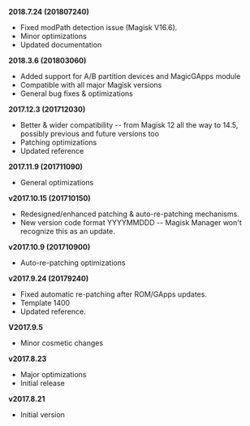 **2018.7.24 (201807240)**
- Fixed modPath detection issue (Magisk V16.6).
- Minor optimizations
- Updated documentation

**2018.3.6 (201803060)**
- Added support for A/B partition devices and MagicGApps module
- Compatible with all major Magisk versions
- General bug fixes & optimizations

**2017.12.3 (201712030)**
- Better & wider compatibility -- from Magisk 12 all the way to 14.5, possibly previous and future versions too
- Patching optimizations
- Updated reference

**2017.11.9 (201711090)**
- General optimizations

**v2017.10.15 (201710150)**
* Redesigned/enhanced patching & auto-re-patching mechanisms.
* New version code format YYYYMMDDD
-- Magisk Manager won't recognize this as an update.

**v2017.10.9 (201710900)**
- Auto-re-patching optimizations

**v2017.9.24 (20179240)**
- Fixed automatic re-patching after ROM/GApps updates.
- Template 1400
- Updated reference.

**V2017.9.5**
- Minor cosmetic changes

**v2017.8.23**
- Major optimizations
- Initial release

**v2017.8.21**
- Initial version
